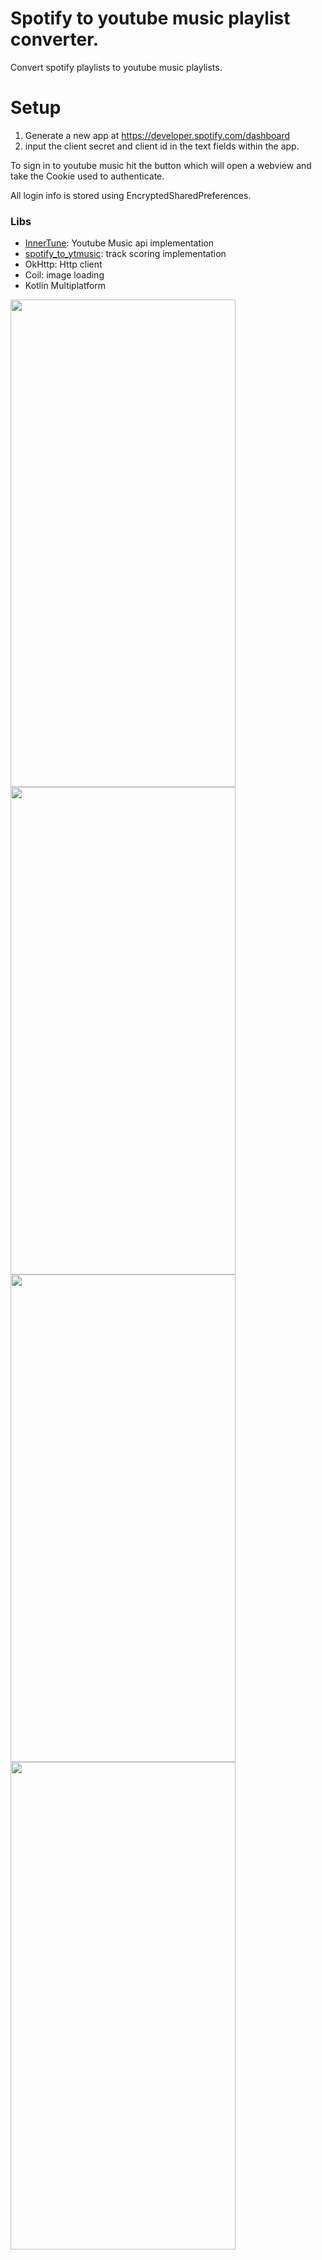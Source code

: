 # Spotify to youtube music playlist converter.
Convert spotify playlists to youtube music playlists.

# Setup
1. Generate a new app at https://developer.spotify.com/dashboard
2. input the client secret and client id in the text fields within the app.

To sign in to youtube music hit the button which will open a webview and take the Cookie used to authenticate.

All login info is stored using EncryptedSharedPreferences.

### Libs
- [InnerTune](https://github.com/z-huang/InnerTune): Youtube Music api implementation 
- [spotify_to_ytmusic](https://github.com/sigma67/spotify_to_ytmusic): track scoring implementation
- OkHttp: Http client
- Coil: image loading
- Kotlin Multiplatform

<img src="https://github.com/user-attachments/assets/216945fb-0364-4a9c-a5e4-86b7eaf3ff3f" width="360" height="780">
<img src="https://github.com/user-attachments/assets/98a3427c-061d-4ea3-b64e-d0d812cd095d" width="360" height="780">
<img src="https://github.com/user-attachments/assets/f9f1afc4-98e7-44d3-bad6-9d646dbf83f0" width="360" height="780">
<img src="https://github.com/user-attachments/assets/6f8a85c9-111c-417e-b463-2b1f9d2f81e9" width="360" height="780">

